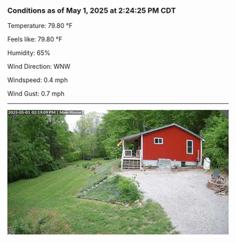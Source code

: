 ### Conditions as of May 1, 2025 at 2:24:25 PM CDT 

Temperature: 79.80 &deg;F

Feels like: 79.80 &deg;F

Humidity: 65%

Wind Direction: WNW

Windspeed: 0.4 mph

Wind Gust: 0.7 mph

---

<img src="./images/latest.jpeg"/>

